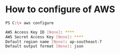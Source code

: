 # How to configure of AWS

```bash
PS C:\> aws configure
```
```bash
AWS Access Key ID [None]: ****
AWS Secret Access Key [None]: ****
Default region name [None]: ap-southeast-7
Default output format [None]: json
```